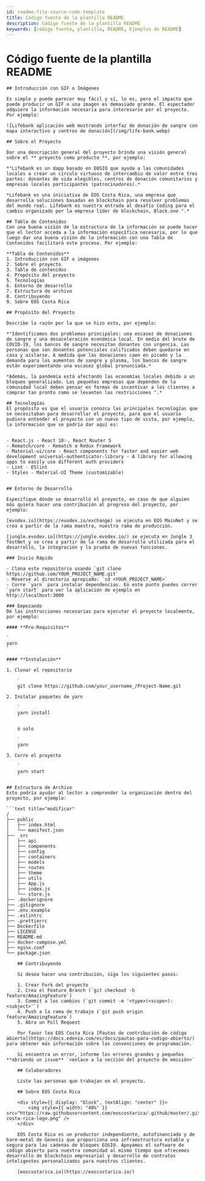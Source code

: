 ```yaml
---
id: readme-file-source-code-template
title: Código fuente de la plantilla README
description: Código fuente de la plantilla README
keywords: [código fuente, plantilla, README, Ejemplos de README]
---
```


# Código fuente de la plantilla README


```
## Introducción con GIF o Imágenes

Es simple y puede parecer muy fácil y sí, lo es, pero el impacto que puede producir un GIF o una imagen es demasiado grande. El espectador adquiere la información necesaria para interesarse por el proyecto. Por ejemplo:

![Lifebank aplicación web mostrando interfaz de donación de sangre con mapa interactivo y centros de donación](/img/life-bank.webp)

## Sobre el Proyecto

Dar una descripción general del proyecto brinda una visión general sobre el ** proyecto como producto **, por ejemplo:

*"Lifebank es un dapp basado en EOSIO que ayuda a las comunidades locales a crear un círculo virtuoso de intercambio de valor entre tres partes: donantes de vida elegibles, centros de donación comunitarios y empresas locales participantes (patrocinadores).*

*Lifebank es una iniciativa de EOS Costa Rica, una empresa que desarrolla soluciones basadas en blockchain para resolver problemas del mundo real. Lifebank es nuestra entrada al desafío Coding para el cambio organizado por la empresa líder de blockchain, Block.one ".*

## Tabla de Contenidos
Con una buena visión de la estructura de la información se puede hacer que el lector acceda a la información específica necesaria, por lo que luego dar una buena visión de la información con una Tabla de Contenidos facilitará este proceso. Por ejemplo:

**Tabla de Contenidos**
1. Introducción con GIF o imágenes
2. Sobre el proyecto
3. Tabla de contenidos
4. Propósito del proyecto
5. Tecnologías
6. Entorno de desarrollo
7. Estructura de archivo
8. Contribuyendo
9. Sobre EOS Costa Rica

## Propósito del Proyecto

Describe la razón por la que se hizo esto, por ejemplo:

*"Identificamos dos problemas principales: una escasez de donaciones de sangre y una desaceleración económica local. En medio del brote de COVID-19, los bancos de sangre necesitan donantes con urgencia. Las personas que son donantes potenciales calificados deben quedarse en casa y aislarse. A medida que las donaciones caen en picado y la demanda para los aumentos de sangre y plasma, los bancos de sangre están experimentando una escasez global pronunciada.*

*Además, la pandemia está afectando las economías locales debido a un bloqueo generalizado. Las pequeñas empresas que dependen de la comunidad local deben pensar en formas de incentivar a los clientes a comprar tan pronto como se levanten las restricciones ".*

## Tecnologías
El propósito es que el usuario conozca las principales tecnologías que se necesitaban para desarrollar el proyecto, para que el usuario pudiera entender el proyecto con un nuevo tipo de vista, por ejemplo, la información que se podría dar aquí es:


- React.js - React 18✨, React Router 5
- Rematch/core - Rematch a Redux Framework
- Material-ui/core - React components for faster and easier web development universal-authenticator-library - A library for allowing apps to easily use different auth providers
- Lint - ESlint
- Styles - Material-UI Theme (customizable)


## Entorno de Desarrollo

Especifique dónde se desarrolló el proyecto, en caso de que alguien más quiera hacer una contribución al progreso del proyecto, por ejemplo:

[evodex.io](https://evodex.io/exchange) se ejecuta en EOS MainNet y se crea a partir de la rama maestra, nuestra rama de producción.

[jungle.evodex.io](https://jungle.evodex.io/) se ejecuta en Jungle 3 TestNet y se crea a partir de la rama de desarrollo utilizada para el desarrollo, la integración y la prueba de nuevas funciones.

### Inicio Rápido

- Clona este repositorio usando `git clone https://github.com/YOUR_PROJECT_NAME.git`
- Moverse al directorio apropiado: `cd <YOUR_PROJECT_NAME>`
- Corre `yarn` para instalar dependencias. En este punto puedes correr `yarn start` para ver la aplicación de ejemplo en http://localhost:3000

### Empezando
Dé las instrucciones necesarias para ejecutar el proyecto localmente, por ejemplo:

#### **Pre-Requisitos**

`
yarn
`

#### **Instalación**

1. Clonar el repositorio

    `
    git clone https://github.com/your_username_/Project-Name.git
    `
2. Instalar paquetes de yarn

    `
    yarn install
    `

    ó solo

    `
    yarn
    `
3. Corre el proyecto
    
    `
    yarn start
    `

## Estructura de Archivo
Esto podría ayudar al lector a comprender la organización dentro del proyecto, por ejemplo:

```text title="modificar"
/
├── public
│   ├── index.html
│   └── manifest.json
├──  src
│   ├── api
│   ├── components
│   ├── config
│   ├── containers
│   ├── models
│   ├── routes
│   ├── theme
│   ├── utils
│   ├── App.js
│   ├── index.js
│   └── store.js
├── .dockerignore
├── .gitignore
├── .env.example
├── .eslintrc
├── .prettierrc
├── Dockerfile
├── LICENSE
├── README.md
├── docker-compose.yml
├── nginx.conf
└── package.json
    
    ## Contribuyendo

    Si desea hacer una contribución, siga los siguientes pasos:

    1. Crear Fork del proyecto
    2. Crea el Feature Branch (`git checkout -b feature/AmazingFeature`)
    3. Commit a los cambios (`git commit -m '<type>(<scope>): <subject>'`)
    4. Push a la rama de trabajo (`git push origin feature/AmazingFeature`)
    5. Abra un Pull Request

    Por favor lea EOS Costa Rica [Pautas de contribución de código abierto](https://docs.edenia.com/es/docs/pautas-para-codigo-abierto/) para obtener más información sobre las convenciones de programación.

    Si encuentra un error, informe los errores grandes y pequeños **abriendo un issue** `<enlace a la sección del proyecto de emisión>`

    ## Colaboradores

    Liste las personas que trabajan en el proyecto.

    ## Sobre EOS Costa Rica

    <div style={{ display: "block", textAlign: "center" }}>
        <img style={{ width: "40%" }} src="https://raw.githubusercontent.com/eoscostarica/.github/master/.github/workflows/images/eos-costa-rica-logo.png" />
    </div>

    EOS Costa Rica es un productor independiente, autofinanciado y de bare-metal de Genesis que proporciona una infraestructura estable y segura para las cadenas de bloques EOSIO. Apoyamos el software de código abierto para nuestra comunidad al mismo tiempo que ofrecemos desarrollo de blockchain empresarial y desarrollo de contratos inteligentes personalizados para nuestros clientes.

    [eoscostarica.io](https://eoscostarica.io/)
```


